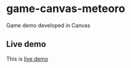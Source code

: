 game-canvas-meteoro
===================

Game demo developed in Canvas


Live demo
---------

This is [live demo](http://gmunoz1979.github.io/game-canvas-meteoro/)
